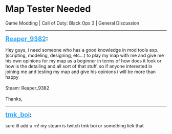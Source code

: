 # Map Tester Needed
Game Modding | Call of Duty: Black Ops 3 | General Discussion

---
<strong style="font-size: 1.4em;"><span style="text-decoration: underline;text-decoration-color: #34a7f9;"><span style="color:#34a7f9;">Reaper_9382</span></span>:</strong>

<p>Hey guys, i need someone who has a good knowledge in mod tools exp. (scripting, modeling, designing, etc...) to play my map with me and give me his own opinions for my map as a beginner in terms of how does it look or how is the detailing and all sort of that stuff, so if anyone interested in joining me and testing my map and give his opinions i will be more than happy<br /><br />Steam: Reaper_9382<br /><br />Thanks,</p>

---
<strong style="font-size: 1.4em;"><span style="text-decoration: underline;text-decoration-color: #34a7f9;"><span style="color:#34a7f9;">tmk_boi</span></span>:</strong>

<p>sure ill add u rn! my steam is twitch tmk boi or something liek that</p>
